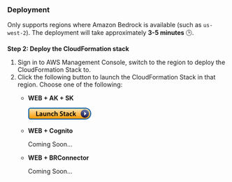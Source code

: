 ### Deployment

Only supports regions where Amazon Bedrock is available (such as `us-west-2`). The deployment will take approximately **3-5 minutes** 🕒.

**Step 2: Deploy the CloudFormation stack**

1. Sign in to AWS Management Console, switch to the region to deploy the CloudFormation Stack to.
2. Click the following button to launch the CloudFormation Stack in that region. Choose one of the following:
   - **WEB + AK + SK**

      [![Launch Stack](assets/launch-stack.png)](https://console.aws.amazon.com/cloudformation/home#/stacks/create/template?stackName=BedrockSampleClientWeb&templateURL=https://raw.githubusercontent.com/aws-samples/sample-client-for-amazon-bedrock/main/cloudformation/BRClientWebDeploy.json)

   - **WEB + Cognito**

     Coming Soon...

   - **WEB + BRConnector**

     Coming Soon...